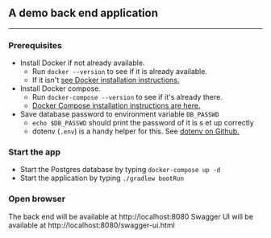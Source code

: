 ## A demo back end application

***

### Prerequisites

* Install Docker if not already available.
    * Run `docker --version` to see if it is already available.
    * If it isn't [see Docker installation instructions.](https://docs.docker.com/get-docker/)
* Install Docker compose.
    * Run `docker-compose --version` to see if it's already there.
    * [Docker Compose installation instructions are here.](https://docs.docker.com/compose/install/)
* Save database password to environment variable `DB_PASSWD`
  * `echo $DB_PASSWD` should print the password of it is s et up correctly
  * dotenv (`.env`) is a handy helper for this. See [dotenv on Github.](https://github.com/motdotla/dotenv) 

### Start the app

* Start the Postgres database by typing `docker-compose up -d`
* Start the application by typing `./gradlew bootRun`

### Open browser

The back end will be available at http://localhost:8080
Swagger UI will be available at http://localhost:8080/swagger-ui.html

